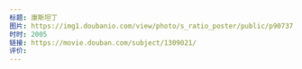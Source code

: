 ```yaml
---
标题: 康斯坦丁
图片: https://img1.doubanio.com/view/photo/s_ratio_poster/public/p907374250.webp
时时: 2005
链接: https://movie.douban.com/subject/1309021/
评价:
---
```


